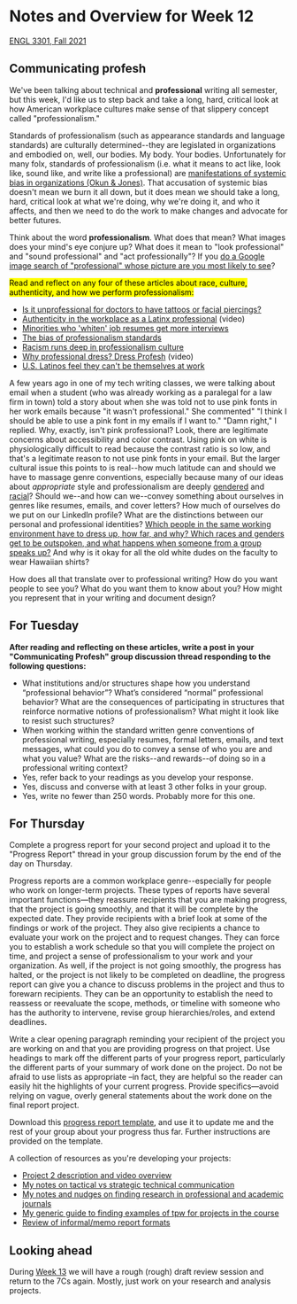 # Notes and Overview for Week 12
[ENGL 3301, Fall 2021](../calendar.html)

## Communicating profesh

We've been talking about technical and **professional** writing all semester, but this week, I'd like us to step back and take a long, hard, critical look at how American workplace cultures make sense of that slippery concept called "professionalism."

Standards of professionalism (such as appearance standards and language standards) are culturally determined--they are legislated in organizations and embodied on, well, our bodies. My body. Your bodies. Unfortunately for many folx, standards of professionalism (i.e. what it means to act like, look like, sound like, and write like a professional) are [manifestations of systemic bias in organizations (Okun & Jones)](https://collectiveliberation.org/wp-content/uploads/2013/01/White_Supremacy_Culture_Okun.pdf). That accusation of systemic bias doesn't mean we burn it all down, but it does mean we should take a long, hard, critical look at what we're doing, why we're doing it, and who it affects, and then we need to do the work to make changes and advocate for better futures.

Think about the word **professionalism**. What does that mean? What images does your mind's eye conjure up? What does it mean to "look professional" and "sound professional" and "act professionally"? If you [do a Google image search of "professional" whose picture are you most likely to see](https://theconversation.com/googles-algorithms-discriminate-against-women-and-people-of-colour-112516)?

<mark>Read and reflect on any four of these articles about race, culture, authenticity, and how we perform professionalism:</mark>
  - [Is it unprofessional for doctors to have tattoos or facial piercings?](https://www.ncbi.nlm.nih.gov/pmc/articles/PMC6110655/)
  - [Authenticity in the workplace as a Latinx professional](https://www.alley.com/post/authenticity-in-the-workplace-as-a-latinx-professional) (video)
  - [Minorities who 'whiten' job resumes get more interviews](https://hbswk.hbs.edu/item/minorities-who-whiten-job-resumes-get-more-interviews)
  - [The bias of professionalism standards](https://ssir.org/articles/entry/the_bias_of_professionalism_standards)
  - [Racism runs deep in professionalism culture](https://tulanehullabaloo.com/51652/intersections/business-professionalism-is-racist/)
  - [Why professional dress? Dress Profesh](https://dressprofesh.com/whydress) (video)
  - [U.S. Latinos feel they can't be themselves at work](https://hbr.org/2016/10/u-s-latinos-feel-they-cant-be-themselves-at-work)

A few years ago in one of my tech writing classes, we were talking about email when a student (who was already working as a paralegal for a law firm in town) told a story about when she was told not to use pink fonts in her work emails because "it wasn't professional." She commented" "I think I should be able to use a pink font in my emails if I want to." "Damn right," I replied. Why, exactly, isn't pink professional? Look, there are legitimate concerns about accessibility and color contrast. Using pink on white is physiologically difficult to read because the contrast ratio is so low, and that's a legitimate reason to not use pink fonts in your email. But the larger cultural issue this points to is real--how much latitude can and should we have to massage genre conventions, especially because many of our ideas about *appropriate* style and professionalism are deeply [gendered](https://academic.oup.com/jcmc/article/11/4/1012/4617714) and [racial](https://www.academia.edu/download/35205268/Medina_Tweeting_Identity_CRE.pdf)? Should we--and how can we--convey something about ourselves in genres like resumes, emails, and cover letters? How much of ourselves do we put on our LinkedIn profile? What are the distinctions between our personal and professional identities? [Which people in the same working environment have to dress up, how far, and why? Which races and genders get to be outspoken, and what happens when someone from a group speaks up?](https://money.cnn.com/2015/11/25/news/economy/racial-discrimination-work/index.html) And why is it okay for all the old white dudes on the faculty to wear Hawaiian shirts?

How does all that translate over to professional writing? How do you want people to see you? What do you want them to know about you? How might you represent that in your writing and document design?

## For Tuesday

**After reading and reflecting on these articles, write a post in your "Communicating Profesh" group discussion thread responding to the following questions:**
  - What institutions and/or structures shape how you understand “professional behavior”? What’s considered “normal” professional behavior? What are the consequences of participating in structures that reinforce normative notions of professionalism? What might it look like to resist such structures?
  - When working within the standard written genre conventions of professional writing, especially resumes, formal letters, emails, and text messages, what could you do to convey a sense of who you are and what you value? What are the risks--and rewards--of doing so in a professional writing context?
  - Yes, refer back to your readings as you develop your response.
  - Yes, discuss and converse with at least 3 other folks in your group.
  - Yes, write no fewer than 250 words. Probably more for this one.

## For Thursday

Complete a progress report for your second project and upload it to the "Progress Report" thread in your group discussion forum by the end of the day on Thursday.

Progress reports are a common workplace genre--especially for people who work on longer-term projects. These types of reports have several important functions—they reassure recipients that you are making progress, that the project is going smoothly, and that it will be complete by the expected date. They provide recipients with a brief look at some of the findings or work of the project. They also give recipients a chance to evaluate your work on the project and to request changes. They can force you to establish a work schedule so that you will complete the project on time, and project a sense of professionalism to your work and your organization. As well, if the project is not going smoothly, the progress has halted, or the project is not likely to be completed on deadline, the progress report can give you a chance to discuss problems in the project and thus to forewarn recipients. They can be an opportunity to establish the need to reassess or reevaluate the scope, methods, or timeline with someone who has the authority to intervene, revise group hierarchies/roles, and extend deadlines.

Write a clear opening paragraph reminding your recipient of the project you are working on and that you are providing progress on that project. Use headings to mark off the different parts of your progress report, particularly the different parts of your summary of work done on the project. Do not be afraid to use lists as appropriate –in fact, they are helpful so the reader can easily hit the highlights of your current progress. Provide specifics—avoid relying on vague, overly general statements about the work done on the final report project.

Download this [progress report template](template-progress.docx), and use it to update me and the rest of your group about your progress thus far. Further instructions are provided on the template.

A collection of resources as you're developing your projects:
- [Project 2 description and video overview](https://cdmandrews.github.io/3301/project-2)
- [My notes on tactical vs strategic technical communication](https://cdmandrews.github.io/3301/weekly/tactical-tech-comm)
- [My notes and nudges on finding research in professional and academic journals](https://cdmandrews.github.io/3301/weekly/academic-journals)
- [My generic guide to finding examples of tpw for projects in the course](https://cdmandrews.github.io/3301/searching-professional-writing.html)
- [Review of informal/memo report formats](https://cdmandrews.github.io/3301/weekly/memo-format-memo.pdf)

## Looking ahead

During [Week 13](week-13-notes) we will have a rough (rough) draft review session and return to the 7Cs again. Mostly, just work on your research and analysis projects.

